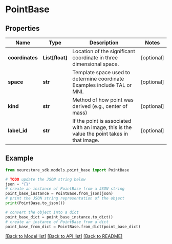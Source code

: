 # PointBase


## Properties

Name | Type | Description | Notes
------------ | ------------- | ------------- | -------------
**coordinates** | **List[float]** | Location of the significant coordinate in three dimensional space. | [optional] 
**space** | **str** | Template space used to determine coordinate Examples include TAL or MNI. | [optional] 
**kind** | **str** | Method of how point was derived (e.g., center of mass) | [optional] 
**label_id** | **str** | If the point is associated with an image, this is the value the point takes in that image. | [optional] 

## Example

```python
from neurostore_sdk.models.point_base import PointBase

# TODO update the JSON string below
json = "{}"
# create an instance of PointBase from a JSON string
point_base_instance = PointBase.from_json(json)
# print the JSON string representation of the object
print(PointBase.to_json())

# convert the object into a dict
point_base_dict = point_base_instance.to_dict()
# create an instance of PointBase from a dict
point_base_from_dict = PointBase.from_dict(point_base_dict)
```
[[Back to Model list]](../README.md#documentation-for-models) [[Back to API list]](../README.md#documentation-for-api-endpoints) [[Back to README]](../README.md)


